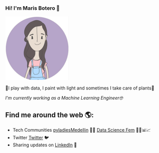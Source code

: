### Hi! I'm Maris Botero 🦄
<img src="https://github.com/marisbotero/marisbotero/blob/master/ma.PNG" width="200" height="200" alt="A 200x200 image">

<p>🌳I play with data, I paint with light and sometimes I take care of plants🌹<p>

<p><em>I'm currently working as a Machine Learning Engineer🤓</br>


</em></p>

## Find me around the web 🌎:
- Tech Communities <a href="https://www.instagram.com/pyladiesmed/">pyladiesMedellin</a> 🐍🧡
                   <a href="https://www.instagram.com/datasciencefem/">Data Science Fem</a> 👩‍💻📊📈
- Twitter <a href="https://twitter.com/marisbotero/">Twitter</a> 🐦
- Sharing updates on <a href="https://www.linkedin.com/in/marisbotero/">LinkedIn</a> 💼




